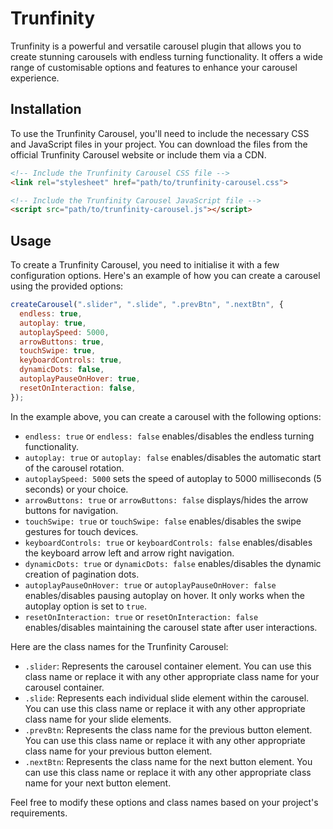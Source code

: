 # Trunfinity

Trunfinity is a powerful and versatile carousel plugin that allows you to create stunning carousels with endless turning functionality. It offers a wide range of customisable options and features to enhance your carousel experience.

## Installation

To use the Trunfinity Carousel, you'll need to include the necessary CSS and JavaScript files in your project. You can download the files from the official Trunfinity Carousel website or include them via a CDN.

```html
<!-- Include the Trunfinity Carousel CSS file -->
<link rel="stylesheet" href="path/to/trunfinity-carousel.css">

<!-- Include the Trunfinity Carousel JavaScript file -->
<script src="path/to/trunfinity-carousel.js"></script>
```

## Usage

To create a Trunfinity Carousel, you need to initialise it with a few configuration options. Here's an example of how you can create a carousel using the provided options:

```javascript
createCarousel(".slider", ".slide", ".prevBtn", ".nextBtn", {
  endless: true,
  autoplay: true,
  autoplaySpeed: 5000,
  arrowButtons: true,
  touchSwipe: true,
  keyboardControls: true,
  dynamicDots: false,
  autoplayPauseOnHover: true,
  resetOnInteraction: false,
});
```

In the example above, you can create a carousel with the following options:
- `endless: true` or `endless: false` enables/disables the endless turning functionality.
- `autoplay: true` or `autoplay: false` enables/disables the automatic start of the carousel rotation.
- `autoplaySpeed: 5000` sets the speed of autoplay to 5000 milliseconds (5 seconds) or your choice.
- `arrowButtons: true` or `arrowButtons: false` displays/hides the arrow buttons for navigation.
- `touchSwipe: true` or `touchSwipe: false` enables/disables the swipe gestures for touch devices.
- `keyboardControls: true` or `keyboardControls: false` enables/disables the keyboard arrow left and arrow right navigation.
- `dynamicDots: true` or `dynamicDots: false` enables/disables the dynamic creation of pagination dots.
- `autoplayPauseOnHover: true` or `autoplayPauseOnHover: false` enables/disables pausing autoplay on hover. It only works when the autoplay option is set to `true`.
- `resetOnInteraction: true` or `resetOnInteraction: false` enables/disables maintaining the carousel state after user interactions.

Here are the class names for the Trunfinity Carousel:

- `.slider`: Represents the carousel container element. You can use this class name or replace it with any other appropriate class name for your carousel container.
- `.slide`: Represents each individual slide element within the carousel. You can use this class name or replace it with any other appropriate class name for your slide elements.
- `.prevBtn`: Represents the class name for the previous button element. You can use this class name or replace it with any other appropriate class name for your previous button element.
- `.nextBtn`: Represents the class name for the next button element. You can use this class name or replace it with any other appropriate class name for your next button element.

Feel free to modify these options and class names based on your project's requirements.
